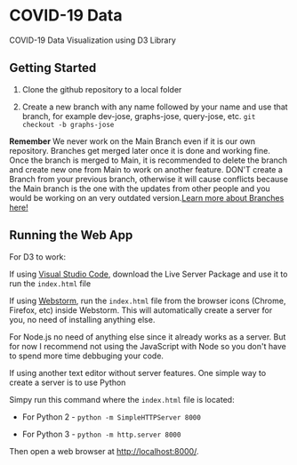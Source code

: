 # COVID-19 Data

COVID-19 Data Visualization using D3 Library

## Getting Started

1) Clone the github repository to a local folder

2) Create a new branch with any name followed by your name and use that branch, for example dev-jose, graphs-jose, query-jose, etc. ```git checkout -b graphs-jose```

**Remember** We never work on the Main Branch even if it is our own repository. Branches get merged later once it is done and working fine. Once the branch is merged to Main, it is recommended to delete the branch and create new one from Main to work on another feature. DON'T create a Branch from your previous branch, otherwise it will cause conflicts because the Main branch is the one with the updates from other people and you would be working on an very outdated version.[Learn more about Branches here!](https://git-scm.com/book/en/v2/Git-Branching-Basic-Branching-and-Merging)

## Running the Web App

For D3 to work:

If using [Visual Studio Code](https://code.visualstudio.com/), download the Live Server Package and use it to run the ```index.html``` file

If using [Webstorm](https://www.jetbrains.com/webstorm/), run the ```index.html``` file from the browser icons (Chrome, Firefox, etc) inside Webstorm. This will automatically create a server for you, no need of installing anything else.

For Node.js no need of anything else since it already works as a server. But for now I recommend not using the JavaScript with Node so you don't have to spend more time debbuging your code.

If using another text editor without server features. One simple way to create a server is to use Python

Simpy run this command where the ```index.html``` file is located:

- For Python 2 - ```python -m SimpleHTTPServer 8000```

- For Python 3 - ```python -m http.server 8000```

Then open a web browser at [http://localhost:8000/](http://localhost:8000/).

